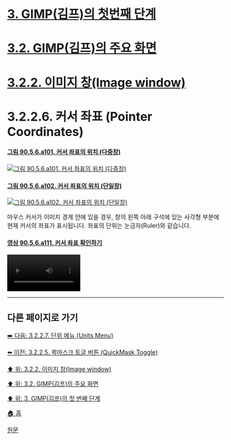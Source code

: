 # [3. GIMP(김프)의 첫번째 단계](./03-00-first-step-with-gimp.md)
# [3.2. GIMP(김프)의 주요 화면](./03-02-00-main-window.md)
# [3.2.2. 이미지 창(Image window)](./03-02-02-image-window.md)
# 3.2.2.6. 커서 좌표 (Pointer Coordinates)

#### [그림 90.5.6.a101. 커서 좌표의 위치 (다중창)](https://wonder13662.github.io/gimp/2.10.36_ko/90-05-06-pointer_coordinates.html#%EA%B7%B8%EB%A6%BC-9056a101-%EC%BB%A4%EC%84%9C-%EC%A2%8C%ED%91%9C%EC%9D%98-%EC%9C%84%EC%B9%98-%EB%8B%A4%EC%A4%91%EC%B0%BD)
[![그림 90.5.6.a101. 커서 좌표의 위치 (다중창)](https://github.com/wonder13662/gimp/assets/15767104/523a5743-a6a9-411e-b919-6d92d6acab79)](https://wonder13662.github.io/gimp/2.10.36_ko/90-05-06-pointer_coordinates.html#%EA%B7%B8%EB%A6%BC-9056a101-%EC%BB%A4%EC%84%9C-%EC%A2%8C%ED%91%9C%EC%9D%98-%EC%9C%84%EC%B9%98-%EB%8B%A4%EC%A4%91%EC%B0%BD)

#### [그림 90.5.6.a102. 커서 좌표의 위치 (단일창)](https://wonder13662.github.io/gimp/2.10.36_ko/90-05-06-pointer_coordinates.html#%EA%B7%B8%EB%A6%BC-9056a102-%EC%BB%A4%EC%84%9C-%EC%A2%8C%ED%91%9C%EC%9D%98-%EC%9C%84%EC%B9%98-%EB%8B%A8%EC%9D%BC%EC%B0%BD)
[![그림 90.5.6.a102. 커서 좌표의 위치 (단일창)](https://github.com/wonder13662/gimp/assets/15767104/d151f369-50f2-44bc-b56b-77ed45be534a)](https://wonder13662.github.io/gimp/2.10.36_ko/90-05-06-pointer_coordinates.html#%EA%B7%B8%EB%A6%BC-9056a102-%EC%BB%A4%EC%84%9C-%EC%A2%8C%ED%91%9C%EC%9D%98-%EC%9C%84%EC%B9%98-%EB%8B%A8%EC%9D%BC%EC%B0%BD)

마우스 커서가 이미지 경계 안에 있을 경우, 창의 왼쪽 아래 구석에 있는 사각형 부분에 현재 커서의 좌표가 표시됩니다. 좌표의 단위는 눈금자(Ruler)와 같습니다.

#### [영상 90.5.6.a111. 커서 좌표 확인하기](https://wonder13662.github.io/gimp/2.10.36_ko/90-05-06-pointer_coordinates.html#%EC%98%81%EC%83%81-9056a111-%EC%BB%A4%EC%84%9C-%EC%A2%8C%ED%91%9C-%ED%99%95%EC%9D%B8%ED%95%98%EA%B8%B0)
<video controls="controls" width="170" environment="MacOS:Sonoma 14.2.1 GIMP 2.10.36" src="https://github.com/wonder13662/gimp/assets/15767104/50eaa32f-bb39-4674-b405-096db2a92691"></video>

***

## 다른 페이지로 가기
[➡️ 다음: 3.2.2.7. 단위 메뉴 (Units Menu)](./03-02-02-image-windowx-07-units-menu.md)

[⬅️ 이전: 3.2.2.5. 퀵마스크 토글 버튼 (QuickMask Toggle)](./03-02-02-image-windowx-05-quickmask-toggle.md)

[⬆️ 위: 3.2.2. 이미지 창(Image window)](./03-02-02-image-window.md)

[⬆️ 위: 3.2. GIMP(김프)의 주요 화면](./03-02-00-main-window.md)

[⬆️ 위: 3. GIMP(김프)의 첫 번째 단계](./03-00-first-step-with-gimp.md)

[🏠 홈](./00-home.md)

[원문](https://docs.gimp.org/2.10/ko/gimp-image-window.html)
